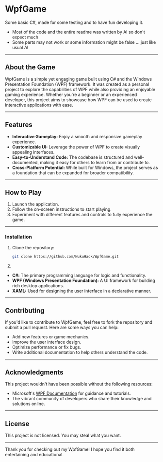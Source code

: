 # WpfGame

Some basic C#, made for some testing and to have fun developing it.
- Most of the code and the entire readme was written by AI so don't expect much
- Some parts may not work or some information might be false ... just like usual AI

---

## About the Game

WpfGame is a simple yet engaging game built using C# and the Windows Presentation Foundation (WPF) framework. It was created as a personal project to explore the capabilities of WPF while also providing an enjoyable gaming experience. Whether you're a beginner or an experienced developer, this project aims to showcase how WPF can be used to create interactive applications with ease.

---

## Features

- **Interactive Gameplay:** Enjoy a smooth and responsive gameplay experience.
- **Customizable UI:** Leverage the power of WPF to create visually appealing interfaces.
- **Easy-to-Understand Code:** The codebase is structured and well-documented, making it easy for others to learn from or contribute to.
- **Cross-Platform Potential:** While built for Windows, the project serves as a foundation that can be expanded for broader compatibility.

---

## How to Play

1. Launch the application.
2. Follow the on-screen instructions to start playing.
3. Experiment with different features and controls to fully experience the game.

---


### Installation
1. Clone the repository:
   ```bash
   git clone https://github.com/NukuHack/WpfGame.git
2.
- **C#:** The primary programming language for logic and functionality.
- **WPF (Windows Presentation Foundation):** A UI framework for building rich desktop applications.
- **XAML:** Used for designing the user interface in a declarative manner.

---

## Contributing

If you'd like to contribute to WpfGame, feel free to fork the repository and submit a pull request. Here are some ways you can help:
- Add new features or game mechanics.
- Improve the user interface design.
- Optimize performance or fix bugs.
- Write additional documentation to help others understand the code.

---

## Acknowledgments

This project wouldn't have been possible without the following resources:
- Microsoft's [WPF Documentation](https://learn.microsoft.com/en-us/dotnet/desktop/wpf/) for guidance and tutorials.
- The vibrant community of developers who share their knowledge and solutions online.

---

## License

This project is not licensed. You may steal what you want.

---

Thank you for checking out my WpfGame! I hope you find it both entertaining and educational.


